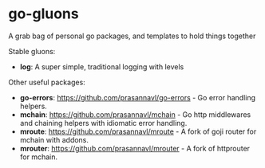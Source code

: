 # go-gluons

A grab bag of personal go packages, and templates to hold things together

Stable gluons:

- **log**: A super simple, traditional logging with levels

Other useful packages:

- **go-errors**: https://github.com/prasannavl/go-errors - Go error handling helpers.
- **mchain**: https://github.com/prasannavl/mchain - Go http middlewares and chaining helpers with idiomatic error handling.
- **mroute**: https://github.com/prasannavl/mroute - A fork of goji router for mchain with addons.
- **mrouter**: https://github.com/prasannavl/mrouter - A fork of httprouter for mchain.
